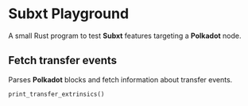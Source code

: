 # Subxt Playground
A small Rust program to test **Subxt** features targeting a **Polkadot** node.

## Fetch transfer events

Parses **Polkadot** blocks and fetch information about transfer events.
``` rust
print_transfer_extrinsics()
```

